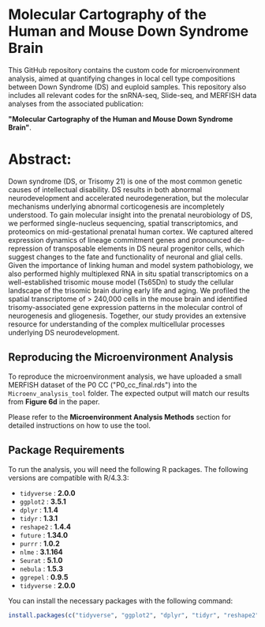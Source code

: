 # Molecular Cartography of the Human and Mouse Down Syndrome Brain

This GitHub repository contains the custom code for microenvironment analysis, aimed at quantifying changes in local cell type compositions between Down Syndrome (DS) and euploid samples. This repository also includes all relevant codes for the snRNA-seq, Slide-seq, and MERFISH data analyses from the associated publication:

**"Molecular Cartography of the Human and Mouse Down Syndrome Brain"**.

# Abstract:

Down syndrome (DS, or Trisomy 21) is one of the most common genetic causes of intellectual disability. DS results in both abnormal neurodevelopment and accelerated neurodegeneration, but the molecular mechanisms underlying abnormal corticogenesis are incompletely understood. To gain molecular insight into the prenatal neurobiology of DS, we performed single-nucleus sequencing, spatial transcriptomics, and proteomics on mid-gestational prenatal human cortex. We captured altered expression dynamics of lineage commitment genes and pronounced de-repression of transposable elements in DS neural progenitor cells, which suggest changes to the fate and functionality of neuronal and glial cells. Given the importance of linking human and model system pathobiology, we also performed highly multiplexed RNA in situ spatial transcriptomics on a well-established trisomic mouse model (Ts65Dn) to study the cellular landscape of the trisomic brain during early life and aging. We profiled the spatial transcriptome of > 240,000 cells in the mouse brain and identified trisomy-associated gene expression patterns in the molecular control of neurogenesis and gliogenesis. Together, our study provides an extensive resource for understanding of the complex multicellular processes underlying DS neurodevelopment.

## Reproducing the Microenvironment Analysis

To reproduce the microenvironment analysis, we have uploaded a small MERFISH dataset of the P0 CC ("P0_cc_final.rds") into the `Microenv_analysis_tool` folder. The expected output will match our results from **Figure 6d** in the paper.

Please refer to the **Microenvironment Analysis Methods** section for detailed instructions on how to use the tool.

## Package Requirements

To run the analysis, you will need the following R packages. The following versions are compatible with R/4.3.3:

- `tidyverse` : **2.0.0**
- `ggplot2` : **3.5.1**
- `dplyr` : **1.1.4**
- `tidyr` : **1.3.1**
- `reshape2` : **1.4.4**
- `future` : **1.34.0**
- `purrr` : **1.0.2**
- `nlme` : **3.1.164**
- `Seurat` : **5.1.0**
- `nebula` : **1.5.3**
- `ggrepel` : **0.9.5**
- `tidyverse` : **2.0.0**

You can install the necessary packages with the following command:

```r
install.packages(c("tidyverse", "ggplot2", "dplyr", "tidyr", "reshape2", "future", "purrr", "nlme", "Seurat", "nebula", "ggrepel"))